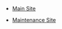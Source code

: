 - [Main Site](https://vigneshvaranasi.github.io/PVPSIT/Home)


- [Maintenance Site](https://vigneshvaranasi.github.io/PVPSIT/Clubs/Maintenance/Update)
